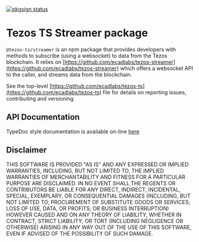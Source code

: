 [![pkgsign status](https://us-central1-pkgsign.cloudfunctions.net/pkgsign-badge?name=@tezos-ts/streamer&expectedIdentity=jevonearth)](https://github.com/RedpointGames/pkgsign)

# Tezos TS Streamer package

`@tezos-ts/streamer` is an npm package that provides developers with methods to subscribe (using a websocket) to data from the Tezos blockchain. It relies on [https://github.com/ecadlabs/tezos-streamer](https://github.com/ecadlabs/tezos-streamer) which offers a websocket API to the caller, and streams data from the blockchain.

See the top-level [https://github.com/ecadlabs/tezos-ts](https://github.com/ecadlabs/tezos-ts) file for details on reporting issues, contributing and versioning.

## API Documentation

TypeDoc style documentation is available on-line [here](https://ecadlabs.github.io/tezos-ts/typedoc/modules/_tezos_ts_streamer.html)

## Disclaimer

THIS SOFTWARE IS PROVIDED "AS IS" AND ANY EXPRESSED OR IMPLIED WARRANTIES, INCLUDING, BUT NOT LIMITED TO, THE IMPLIED WARRANTIES OF MERCHANTABILITY AND FITNESS FOR A PARTICULAR PURPOSE ARE DISCLAIMED. IN NO EVENT SHALL THE REGENTS OR CONTRIBUTORS BE LIABLE FOR ANY DIRECT, INDIRECT, INCIDENTAL, SPECIAL, EXEMPLARY, OR CONSEQUENTIAL DAMAGES (INCLUDING, BUT NOT LIMITED TO, PROCUREMENT OF SUBSTITUTE GOODS OR SERVICES; LOSS OF USE, DATA, OR PROFITS; OR BUSINESS INTERRUPTION) HOWEVER CAUSED AND ON ANY THEORY OF LIABILITY, WHETHER IN CONTRACT, STRICT LIABILITY, OR TORT (INCLUDING NEGLIGENCE OR OTHERWISE) ARISING IN ANY WAY OUT OF THE USE OF THIS SOFTWARE, EVEN IF ADVISED OF THE POSSIBILITY OF SUCH DAMAGE.
